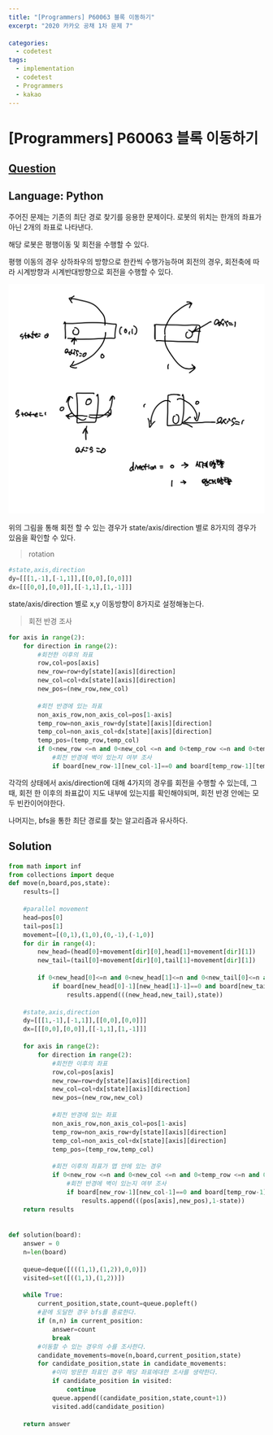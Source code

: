 ```yaml
---
title: "[Programmers] P60063 블록 이동하기"
excerpt: "2020 카카오 공채 1차 문제 7"

categories:
  - codetest
tags:
  - implementation
  - codetest
  - Programmers
  - kakao
---
```

# [Programmers] P60063 블록 이동하기
## [Question](https://school.programmers.co.kr/learn/courses/30/lessons/P60063)
## Language: Python

주어진 문제는 기존의 최단 경로 찾기를 응용한 문제이다. 로봇의 위치는 한개의 좌표가 아닌 2개의 좌표로 나타낸다.

해당 로봇은 평행이동 및 회전을 수행할 수 있다.

평행 이동의 경우 상하좌우의 방향으로 한칸씩 수행가능하며
회전의 경우, 회전축에 따라 시계방향과 시계반대방향으로 회전을 수행할 수 있다.

![p60063](/assets/images/algorithm/p60063.png)

위의 그림을 통해 회전 할 수 있는 경우가 state/axis/direction 별로 8가지의 경우가 있음을 확인할 수 있다.

> rotation

```python
#state,axis,direction
dy=[[[1,-1],[-1,1]],[[0,0],[0,0]]]
dx=[[[0,0],[0,0]],[[-1,1],[1,-1]]]
```
state/axis/direction 별로 x,y 이동방향이 8가지로 설정해놓는다.

> 회전 반경 조사

```python
for axis in range(2):
    for direction in range(2):
        #회전한 이후의 좌표
        row,col=pos[axis]
        new_row=row+dy[state][axis][direction]
        new_col=col+dx[state][axis][direction]
        new_pos=(new_row,new_col)
        
        #회전 반경에 있는 좌표
        non_axis_row,non_axis_col=pos[1-axis]
        temp_row=non_axis_row+dy[state][axis][direction]
        temp_col=non_axis_col+dx[state][axis][direction]
        temp_pos=(temp_row,temp_col)
        if 0<new_row <=n and 0<new_col <=n and 0<temp_row <=n and 0<temp_col <=n:          
            #회전 반경에 벽이 있는지 여부 조사
            if board[new_row-1][new_col-1]==0 and board[temp_row-1][temp_col-1]==0:
```

각각의 상태에서 axis/direction에 대해 4가지의 경우를 회전을 수행할 수 있는데, 그때, 회전 한 이후의 좌표값이 지도 내부에 있는지를 확인해야되며, 회전 반경 안에는 모두 빈칸이어야한다.

나머지는, bfs을 통한 최단 경로를 찾는 알고리즘과 유사하다.
## Solution

```python
from math import inf
from collections import deque
def move(n,board,pos,state):
    results=[]
    
    #parallel movement
    head=pos[0]
    tail=pos[1]
    movement=[(0,1),(1,0),(0,-1),(-1,0)]
    for dir in range(4):
        new_head=(head[0]+movement[dir][0],head[1]+movement[dir][1])
        new_tail=(tail[0]+movement[dir][0],tail[1]+movement[dir][1])
        
        if 0<new_head[0]<=n and 0<new_head[1]<=n and 0<new_tail[0]<=n and 0<new_tail[1]<=n:
            if board[new_head[0]-1][new_head[1]-1]==0 and board[new_tail[0]-1][new_tail[1]-1]==0:
                results.append(((new_head,new_tail),state))
        
    #state,axis,direction
    dy=[[[1,-1],[-1,1]],[[0,0],[0,0]]]
    dx=[[[0,0],[0,0]],[[-1,1],[1,-1]]]
    
    for axis in range(2):
        for direction in range(2):
            #회전한 이후의 좌표
            row,col=pos[axis]
            new_row=row+dy[state][axis][direction]
            new_col=col+dx[state][axis][direction]
            new_pos=(new_row,new_col)
            
            #회전 반경에 있는 좌표
            non_axis_row,non_axis_col=pos[1-axis]
            temp_row=non_axis_row+dy[state][axis][direction]
            temp_col=non_axis_col+dx[state][axis][direction]
            temp_pos=(temp_row,temp_col)
            
            #회전 이후의 좌표가 맵 안에 있는 경우
            if 0<new_row <=n and 0<new_col <=n and 0<temp_row <=n and 0<temp_col <=n:          
                #회전 반경에 벽이 있는지 여부 조사
                if board[new_row-1][new_col-1]==0 and board[temp_row-1][temp_col-1]==0:
                    results.append(((pos[axis],new_pos),1-state))
    return results
        
    
def solution(board):
    answer = 0
    n=len(board)
    
    queue=deque([(((1,1),(1,2)),0,0)])
    visited=set([((1,1),(1,2))])
    
    while True:
        current_position,state,count=queue.popleft()
        #끝에 도달한 경우 bfs를 종료한다.
        if (n,n) in current_position:
            answer=count
            break
        #이동할 수 있는 경우의 수를 조사한다.
        candidate_movements=move(n,board,current_position,state)
        for candidate_position,state in candidate_movements:
            #이미 방문한 좌표인 경우 해당 좌표에대한 조사를 생략한다.
            if candidate_position in visited:
                continue
            queue.append((candidate_position,state,count+1))
            visited.add(candidate_position)

    return answer
```
